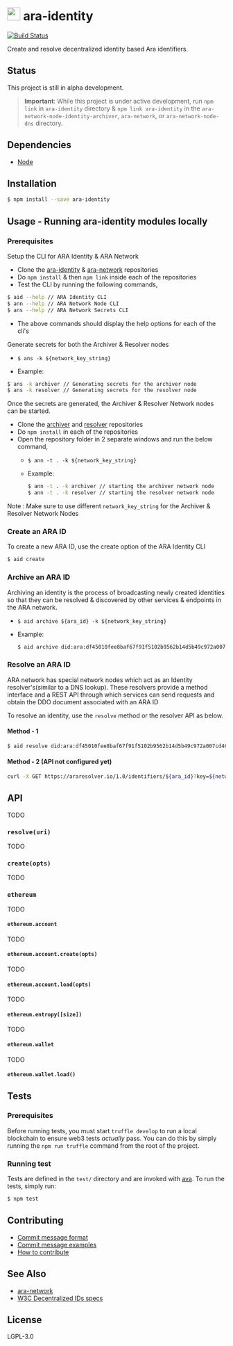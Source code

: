 <img src="https://github.com/AraBlocks/docs/blob/master/ara.png" width="30" height="30" /> ara-identity
======================================

[![Build Status](https://travis-ci.com/AraBlocks/ara-identity.svg?token=Ty4yTmKT8aELetQd1xZp&branch=master)](https://travis-ci.com/AraBlocks/ara-identity)

Create and resolve decentralized identity based Ara identifiers.


## Status
This project is still in alpha development.

> **Important**: While this project is under active development, run `npm link` in `ara-identity` directory & `npm link ara-identity` in the `ara-network-node-identity-archiver`, `ara-network`, or `ara-network-node-dns` directory.

## Dependencies
- [Node](https://nodejs.org/en/download/)

## Installation

```sh
$ npm install --save ara-identity
```

## Usage - Running ara-identity modules locally

### Prerequisites
Setup the CLI for ARA Identity & ARA Network

  - Clone the [ara-identity](https://github.com/AraBlocks/ara-identity) & [ara-network](https://github.com/AraBlocks/ara-network) repositories
  - Do `npm install` & then `npm link` inside each of the repositories
  - Test the CLI by running the following commands,
  ```sh
  $ aid --help // ARA Identity CLI
  $ ann --help // ARA Network Node CLI
  $ ans --help // ARA Network Secrets CLI
  ```
  - The above commands should display the help options for each of the cli's

Generate secrets for both the Archiver & Resolver nodes

  - `$ ans -k ${network_key_string}`

  - Example:
  ```sh
  $ ans -k archiver // Generating secrets for the archiver node
  $ ans -k resolver // Generating secrets for the resolver node
  ```

Once the secrets are generated, the Archiver & Resolver Network nodes can be started.

  - Clone the [archiver](https://github.com/AraBlocks/ara-network-node-identity-archiver) and [resolver](https://github.com/AraBlocks/ara-network-node-identity-resolver) repositories
  - Do `npm install` in each of the repositories
  - Open the repository folder in 2 separate windows and run the below command,
    - `$ ann -t . -k ${network_key_string}`

    - Example:
      ```sh
      $ ann -t . -k archiver // starting the archiver network node
      $ ann -t . -k resolver // starting the resolver network node
      ```


Note : Make sure to use different `network_key_string` for the Archiver & Resolver Network Nodes

### Create an ARA ID

To create a new ARA ID, use the create option of the ARA Identity CLI

```sh
$ aid create
```

### Archive an ARA ID
Archiving an identity is the process of broadcasting newly created identities so that they can be resolved & discovered by other services & endpoints in the ARA network.

- `$ aid archive ${ara_id} -k ${network_key_string}`

- Example:
  ```sh
  $ aid archive did:ara:df45010fee8baf67f91f5102b9562b14d5b49c972a007cd460b1aa77fd90eaf9 -k archiver
  ```

### Resolve an ARA ID
ARA network has special network nodes which act as an Identity resolver's(similar to a DNS lookup). These resolvers provide a method interface and a REST API through which services can send requests and obtain the DDO document associated with an ARA ID

To resolve an identity, use the `resolve` method or the resolver API as below.

#### Method - 1

```sh
$ aid resolve did:ara:df45010fee8baf67f91f5102b9562b14d5b49c972a007cd460b1aa77fd90eaf9 -k resolver
```

#### Method - 2 (API not configured yet)
```sh
curl -X GET https://araresolver.io/1.0/identifiers/${ara_id}?key=${network_key_string}
```

## API

TODO

### `resolve(uri)`

TODO

### `create(opts)`

TODO

### `ethereum`

TODO

#### `ethereum.account`

TODO

#### `ethereum.account.create(opts)`

TODO

#### `ethereum.account.load(opts)`

TODO

#### `ethereum.entropy([size])`

TODO

#### `ethereum.wallet`

TODO

#### `ethereum.wallet.load()`

## Tests

### Prerequisites

Before running tests, you must start `truffle develop` to run a local
blockchain to ensure web3 tests _actually_ pass. You can do this by
simply running the `npm run truffle` command from the root of the
project.

### Running test

Tests are defined in the `test/` directory and are invoked with
[ava](https://github.com/avajs/ava). To run the tests, simply run:

```sh
$ npm test
```

## Contributing
- [Commit message format](/.github/COMMIT_FORMAT.md)
- [Commit message examples](/.github/COMMIT_FORMAT_EXAMPLES.md)
- [How to contribute](/.github/CONTRIBUTING.md)

## See Also
- [ara-network](https://github.com/AraBlocks/ara-network)
- [W3C Decentralized IDs specs](https://w3c-ccg.github.io/did-spec/)

## License

LGPL-3.0
